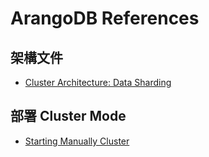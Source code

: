 # ArangoDB References

## 架構文件
 - [Cluster Architecture: Data Sharding](https://www.arangodb.com/docs/stable/deployment-cluster-manual-start.html)

## 部署 Cluster Mode
 - [Starting Manually Cluster](https://www.arangodb.com/docs/stable/deployment-cluster-manual-start.html)